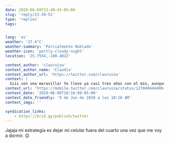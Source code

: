 ```yaml
---
date: 2020-06-09T23:40:43-05:00
slug: 'reply/23-39-51'
type: 'replies'
tags:


lang: 'es'
weather: '27.4°C'
weather-summary: 'Parcialmente Nublado'
weather-icon: 'partly-cloudy-night'
location: '25.7554,-100.4022'

context_author: 'clauruizw'
context_author_name: 'Claudia'
context_author_url: 'https://twitter.com/clauruizw'
context: |
  Siii son una maravilla! Yo llevo ya casi tres años con el mío, aunque ahora mi despertador es „mami musliiiii“ jajaja
context_url: 'https://mobile.twitter.com/clauruizw/status/1270404444904095744'
context_date: '2020-06-09T10:16:00-05:00'
context_date_friendly: '9 de Jun de 2020 a las 10:16 AM'
context_imgs: ''

syndication_links:
    - https://brid.gy/publish/twitter
---
```

Jajaja mi estrategia es dejar mi celular fuera del cuarto una vez que me voy a dormir. 😌